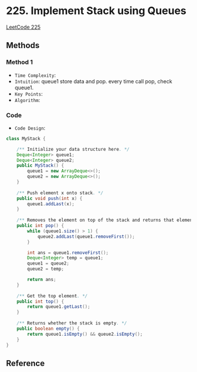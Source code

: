 # 225. Implement Stack using Queues

[LeetCode 225](https://leetcode.com/problems/implement-stack-using-queues/)


## Methods

### Method 1
* `Time Complexity`: 
* `Intuition`: queue1 store data and pop. every time call pop, check queue1.
* `Key Points`: 
* `Algorithm`: 


### Code
* `Code Design`: 
```java
class MyStack {

    /** Initialize your data structure here. */
    Deque<Integer> queue1;
    Deque<Integer> queue2;
    public MyStack() {
        queue1 = new ArrayDeque<>();
        queue2 = new ArrayDeque<>();
    }
    
    /** Push element x onto stack. */
    public void push(int x) {
        queue1.addLast(x);
    }
    
    /** Removes the element on top of the stack and returns that element. */
    public int pop() {
        while (queue1.size() > 1) {
            queue2.addLast(queue1.removeFirst());
        }

        int ans = queue1.removeFirst();
        Deque<Integer> temp = queue1;
        queue1 = queue2;
        queue2 = temp;

        return ans;
    }
    
    /** Get the top element. */
    public int top() {
        return queue1.getLast();
    }
    
    /** Returns whether the stack is empty. */
    public boolean empty() {
        return queue1.isEmpty() && queue2.isEmpty();
    }
}

```


## Reference
